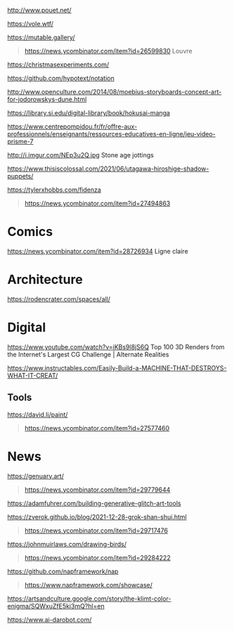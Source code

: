 http://www.pouet.net/

https://vole.wtf/

https://mutable.gallery/

> https://news.ycombinator.com/item?id=26599830 Louvre

https://christmasexperiments.com/

https://github.com/hypotext/notation

http://www.openculture.com/2014/08/moebius-storyboards-concept-art-for-jodorowskys-dune.html

https://library.si.edu/digital-library/book/hokusai-manga

https://www.centrepompidou.fr/fr/offre-aux-professionnels/enseignants/ressources-educatives-en-ligne/jeu-video-prisme-7

http://i.imgur.com/NEp3u2Q.jpg Stone age jottings

https://www.thisiscolossal.com/2021/06/utagawa-hiroshige-shadow-puppets/

https://tylerxhobbs.com/fidenza
> https://news.ycombinator.com/item?id=27494863

# Comics
https://news.ycombinator.com/item?id=28726934 Ligne claire

# Architecture
https://rodencrater.com/spaces/all/

# Digital
https://www.youtube.com/watch?v=iKBs9l8jS6Q Top 100 3D Renders from the Internet's Largest CG Challenge | Alternate Realities

https://www.instructables.com/Easily-Build-a-MACHINE-THAT-DESTROYS-WHAT-IT-CREAT/

## Tools
https://david.li/paint/
> https://news.ycombinator.com/item?id=27577460

# News
https://genuary.art/
> https://news.ycombinator.com/item?id=29779644

https://adamfuhrer.com/building-generative-glitch-art-tools

https://zverok.github.io/blog/2021-12-28-grok-shan-shui.html
> https://news.ycombinator.com/item?id=29717476

https://johnmuirlaws.com/drawing-birds/
> https://news.ycombinator.com/item?id=29284222

https://github.com/napframework/nap
> https://www.napframework.com/showcase/

https://artsandculture.google.com/story/the-klimt-color-enigma/SQWxuZfE5ki3mQ?hl=en

https://www.ai-darobot.com/

